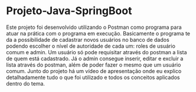 # Projeto-Java-SpringBoot
Este projeto foi desenvolvido utilizando o Postman como programa para atuar na prática com o programa em execução.
Basicamente o programa te da a possibilidade de cadastrar novos usuários no banco de dados podendo escolher o nível de autoridade de cada um:
roles de usuário comum e admin.
Um usuário só pode requisitar através do postman a lista de quem está cadastrado.
Já o admin consegue inserir, editar e excluir a lista através do postman, além de poder fazer o mesmo que um usuário comum.
Junto do projeto há um vídeo de apresentação onde eu explico detalhadamente tudo o que foi utilizado e todos os conceitos aplicados dentro do tema.

